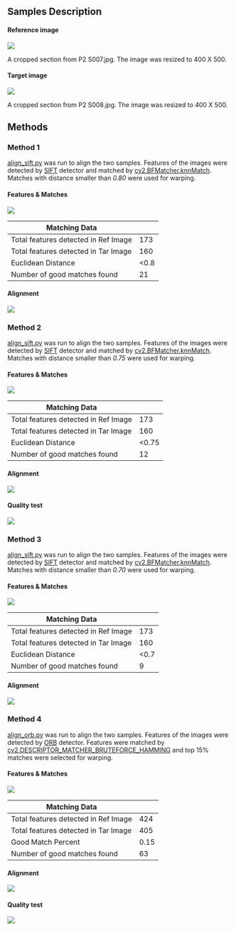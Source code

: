 ## Samples Description 
#### Reference image
![](../sec1_colour.png)

A cropped section from P2 S007.jpg. The image was resized to 400 X 500.

#### Target image
![](../sec2_colour.png)

A cropped section from P2 S008.jpg. The image was resized to 400 X 500.


## Methods
### Method 1
[align_sift.py](../align_sift.py) was run to align the two samples. Features of the images were detected by [SIFT](https://docs.opencv.org/master/da/df5/tutorial_py_sift_intro.html) detector and matched by [cv2.BFMatcher.knnMatch](https://docs.opencv.org/master/d3/da1/classcv_1_1BFMatcher.html). Matches with distance smaller than *0.80* were used for warping.
#### Features & Matches
![](../results/matches_clr080.jpg)

|  Matching Data  |   |
| -----------------------------------  | --- |
| Total features detected in Ref Image | 173  |
| Total features detected in Tar Image | 160  |
|          Euclidean Distance          | <0.8 |
|     Number of good matches found     |  21  |
#### Alignment
![](../results/aligned_clr080.jpg)


### Method 2
[align_sift.py](../align_sift.py) was run to align the two samples. Features of the images were detected by [SIFT](https://docs.opencv.org/master/da/df5/tutorial_py_sift_intro.html) detector and matched by [cv2.BFMatcher.knnMatch](https://docs.opencv.org/master/d3/da1/classcv_1_1BFMatcher.html). Matches with distance smaller than *0.75* were used for warping.
#### Features & Matches
![](../results/matches_clr075.jpg)

|  Matching Data  |   |
| -----------------------------------  | --- |
| Total features detected in Ref Image |  173  |
| Total features detected in Tar Image |  160  |
|          Euclidean Distance          | <0.75 |
|     Number of good matches found     |  12   |
#### Alignment
![](../results/aligned_clr075.jpg)
#### Quality test
![](../results/test_clr075.jpg)

### Method 3
[align_sift.py](../align_sift.py) was run to align the two samples. Features of the images were detected by [SIFT](https://docs.opencv.org/master/da/df5/tutorial_py_sift_intro.html) detector and matched by [cv2.BFMatcher.knnMatch](https://docs.opencv.org/master/d3/da1/classcv_1_1BFMatcher.html). Matches with distance smaller than *0.70* were used for warping.
#### Features & Matches
![](../results/matches_clr070.jpg)

|  Matching Data  |   |
| -----------------------------------  | --- |
| Total features detected in Ref Image | 173  |
| Total features detected in Tar Image | 160  |
|          Euclidean Distance          | <0.7 |
|     Number of good matches found     |  9   |

#### Alignment
![](../results/aligned_clr070.jpg)

### Method 4
[align_orb.py](../align_orb.py) was run to align the two samples. Features of the images were detected by [ORB](https://docs.opencv.org/master/d1/d89/tutorial_py_orb.html) detector. Features were matched by [cv2.DESCRIPTOR_MATCHER_BRUTEFORCE_HAMMING](https://docs.opencv.org/3.4/db/d39/classcv_1_1DescriptorMatcher.html) and top 15% matches were selected for warping.
#### Features & Matches
![](../results/matches_orb_clr.jpg)

|  Matching Data  |   |
| -----------------------------------  | --- |
| Total features detected in Ref Image | 424  |
| Total features detected in Tar Image | 405  |
|          Good Match Percent          | 0.15 |
|     Number of good matches found     |  63  |
#### Alignment
![](../results/aligned_orb_clr.jpg)
#### Quality test
![](../results/test_orb_clr.jpg)